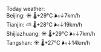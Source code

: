Today weather:  
Beijing: ☀️   🌡️+29°C 🌬️↓7km/h  
Tianjin: ⛅️  🌡️+28°C 🌬️↓19km/h  
Shijiazhuang: ☀️   🌡️+29°C 🌬️↓7km/h  
Tangshan: ☀️   🌡️+27°C 🌬️↓14km/h  
